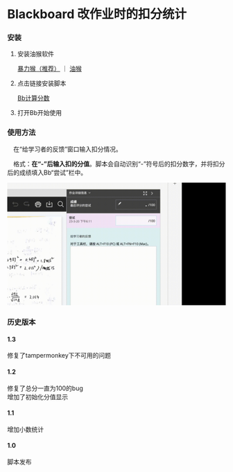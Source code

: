 # Blackboard 改作业时的扣分统计


### 安装

1. 安装油猴软件
   
   [暴力猴（推荐）](https://chrome.google.com/webstore/detail/violentmonkey/jinjaccalgkegednnccohejagnlnfdag?hl=zh-CN) ｜
   [油猴](https://chrome.google.com/webstore/detail/tampermonkey/dhdgffkkebhmkfjojejmpbldmpobfkfo?hl=zh-CN)

2. 点击链接安装脚本

   [Bb计算分数](https://greasyfork.org/zh-CN/scripts/462240-bb%E8%AE%A1%E7%AE%97%E5%88%86%E6%95%B0)

3. 打开Bb开始使用

### 使用方法

&emsp;在“给学习者的反馈”窗口输入扣分情况。

&emsp;格式：**在“-”后输入扣的分值**。脚本会自动识别“-”符号后的扣分数字，并将扣分后的成绩填入Bb“尝试”栏中。

<img src="demo.gif" alt="demo" width="640" />

### 历史版本
#### 1.3
修复了tampermonkey下不可用的问题

#### 1.2
修复了总分一直为100的bug <br>
增加了初始化分值显示

#### 1.1

增加小数统计

#### 1.0

脚本发布


